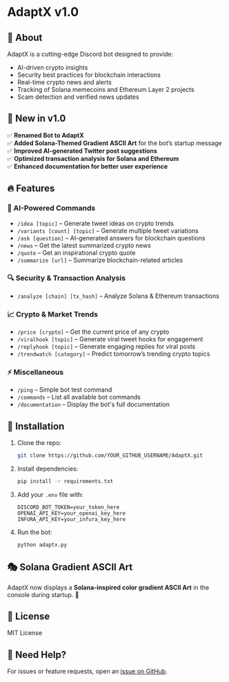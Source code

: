 # AdaptX v1.0

## 🚀 About
AdaptX is a cutting-edge Discord bot designed to provide:
- AI-driven crypto insights
- Security best practices for blockchain interactions
- Real-time crypto news and alerts
- Tracking of Solana memecoins and Ethereum Layer 2 projects
- Scam detection and verified news updates

## 🎨 New in v1.0
✅ **Renamed Bot to AdaptX**  
✅ **Added Solana-Themed Gradient ASCII Art** for the bot’s startup message  
✅ **Improved AI-generated Twitter post suggestions**  
✅ **Optimized transaction analysis for Solana and Ethereum**  
✅ **Enhanced documentation for better user experience**  

## 🔥 Features
### 🤖 AI-Powered Commands
- `/idea [topic]` – Generate tweet ideas on crypto trends
- `/variants [count] [topic]` – Generate multiple tweet variations
- `/ask [question]` – AI-generated answers for blockchain questions
- `/news` – Get the latest summarized crypto news
- `/quote` – Get an inspirational crypto quote
- `/summarize [url]` – Summarize blockchain-related articles

### 🔍 Security & Transaction Analysis
- `/analyze [chain] [tx_hash]` – Analyze Solana & Ethereum transactions

### 📈 Crypto & Market Trends
- `/price [crypto]` – Get the current price of any crypto
- `/viralhook [topic]` – Generate viral tweet hooks for engagement
- `/replyhook [topic]` – Generate engaging replies for viral posts
- `/trendwatch [category]` – Predict tomorrow’s trending crypto topics

### ⚡ Miscellaneous
- `/ping` – Simple bot test command
- `/commands` – List all available bot commands
- `/documentation` – Display the bot's full documentation

## 📜 Installation
1. Clone the repo:
   ```bash
   git clone https://github.com/YOUR_GITHUB_USERNAME/AdaptX.git
   ```
2. Install dependencies:
   ```bash
   pip install -r requirements.txt
   ```
3. Add your `.env` file with:
   ```env
   DISCORD_BOT_TOKEN=your_token_here
   OPENAI_API_KEY=your_openai_key_here
   INFURA_API_KEY=your_infura_key_here
   ```
4. Run the bot:
   ```bash
   python adaptx.py
   ```

## 🎭 Solana Gradient ASCII Art
AdaptX now displays a **Solana-inspired color gradient ASCII Art** in the console during startup. 🌈

## 📜 License
MIT License

## 💬 Need Help?
For issues or feature requests, open an [issue on GitHub](https://github.com/YOUR_GITHUB_USERNAME/AdaptX/issues).

